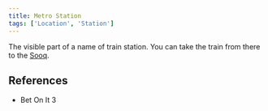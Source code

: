 ```yaml
---
title: Metro Station
tags: ['Location', 'Station']
---
```

The visible part of a name of train station. You can take the train from there to the [Sooq](/_wiki/sooq.md).

## References
- Bet On It 3
